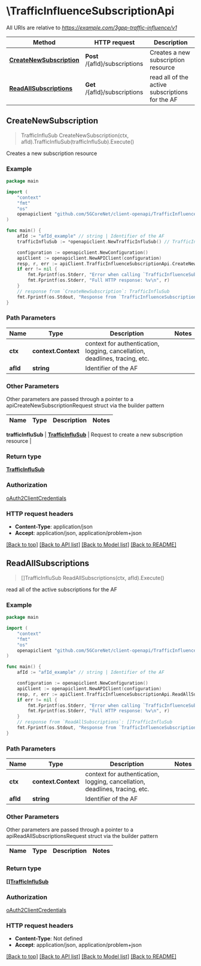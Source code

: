 # \TrafficInfluenceSubscriptionApi

All URIs are relative to *https://example.com/3gpp-traffic-influence/v1*

Method | HTTP request | Description
------------- | ------------- | -------------
[**CreateNewSubscription**](TrafficInfluenceSubscriptionApi.md#CreateNewSubscription) | **Post** /{afId}/subscriptions | Creates a new subscription resource
[**ReadAllSubscriptions**](TrafficInfluenceSubscriptionApi.md#ReadAllSubscriptions) | **Get** /{afId}/subscriptions | read all of the active subscriptions for the AF



## CreateNewSubscription

> TrafficInfluSub CreateNewSubscription(ctx, afId).TrafficInfluSub(trafficInfluSub).Execute()

Creates a new subscription resource

### Example

```go
package main

import (
    "context"
    "fmt"
    "os"
    openapiclient "github.com/5GCoreNet/client-openapi/TrafficInfluence"
)

func main() {
    afId := "afId_example" // string | Identifier of the AF
    trafficInfluSub := *openapiclient.NewTrafficInfluSub() // TrafficInfluSub | Request to create a new subscription resource

    configuration := openapiclient.NewConfiguration()
    apiClient := openapiclient.NewAPIClient(configuration)
    resp, r, err := apiClient.TrafficInfluenceSubscriptionApi.CreateNewSubscription(context.Background(), afId).TrafficInfluSub(trafficInfluSub).Execute()
    if err != nil {
        fmt.Fprintf(os.Stderr, "Error when calling `TrafficInfluenceSubscriptionApi.CreateNewSubscription``: %v\n", err)
        fmt.Fprintf(os.Stderr, "Full HTTP response: %v\n", r)
    }
    // response from `CreateNewSubscription`: TrafficInfluSub
    fmt.Fprintf(os.Stdout, "Response from `TrafficInfluenceSubscriptionApi.CreateNewSubscription`: %v\n", resp)
}
```

### Path Parameters


Name | Type | Description  | Notes
------------- | ------------- | ------------- | -------------
**ctx** | **context.Context** | context for authentication, logging, cancellation, deadlines, tracing, etc.
**afId** | **string** | Identifier of the AF | 

### Other Parameters

Other parameters are passed through a pointer to a apiCreateNewSubscriptionRequest struct via the builder pattern


Name | Type | Description  | Notes
------------- | ------------- | ------------- | -------------

 **trafficInfluSub** | [**TrafficInfluSub**](TrafficInfluSub.md) | Request to create a new subscription resource | 

### Return type

[**TrafficInfluSub**](TrafficInfluSub.md)

### Authorization

[oAuth2ClientCredentials](../README.md#oAuth2ClientCredentials)

### HTTP request headers

- **Content-Type**: application/json
- **Accept**: application/json, application/problem+json

[[Back to top]](#) [[Back to API list]](../README.md#documentation-for-api-endpoints)
[[Back to Model list]](../README.md#documentation-for-models)
[[Back to README]](../README.md)


## ReadAllSubscriptions

> []TrafficInfluSub ReadAllSubscriptions(ctx, afId).Execute()

read all of the active subscriptions for the AF

### Example

```go
package main

import (
    "context"
    "fmt"
    "os"
    openapiclient "github.com/5GCoreNet/client-openapi/TrafficInfluence"
)

func main() {
    afId := "afId_example" // string | Identifier of the AF

    configuration := openapiclient.NewConfiguration()
    apiClient := openapiclient.NewAPIClient(configuration)
    resp, r, err := apiClient.TrafficInfluenceSubscriptionApi.ReadAllSubscriptions(context.Background(), afId).Execute()
    if err != nil {
        fmt.Fprintf(os.Stderr, "Error when calling `TrafficInfluenceSubscriptionApi.ReadAllSubscriptions``: %v\n", err)
        fmt.Fprintf(os.Stderr, "Full HTTP response: %v\n", r)
    }
    // response from `ReadAllSubscriptions`: []TrafficInfluSub
    fmt.Fprintf(os.Stdout, "Response from `TrafficInfluenceSubscriptionApi.ReadAllSubscriptions`: %v\n", resp)
}
```

### Path Parameters


Name | Type | Description  | Notes
------------- | ------------- | ------------- | -------------
**ctx** | **context.Context** | context for authentication, logging, cancellation, deadlines, tracing, etc.
**afId** | **string** | Identifier of the AF | 

### Other Parameters

Other parameters are passed through a pointer to a apiReadAllSubscriptionsRequest struct via the builder pattern


Name | Type | Description  | Notes
------------- | ------------- | ------------- | -------------


### Return type

[**[]TrafficInfluSub**](TrafficInfluSub.md)

### Authorization

[oAuth2ClientCredentials](../README.md#oAuth2ClientCredentials)

### HTTP request headers

- **Content-Type**: Not defined
- **Accept**: application/json, application/problem+json

[[Back to top]](#) [[Back to API list]](../README.md#documentation-for-api-endpoints)
[[Back to Model list]](../README.md#documentation-for-models)
[[Back to README]](../README.md)

